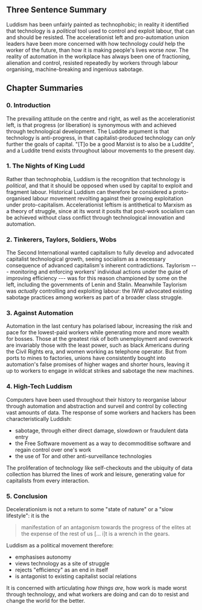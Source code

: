 ## Three Sentence Summary

Luddism has been unfairly painted as technophobic; in reality it
identified that technology is a *political* tool used to control and
exploit labour, that can and should be resisted. The accelerationist
left and pro-automation union leaders have been more concerned with how
technology *could* help the worker of the future, than how it is making
people's lives worse *now*. The reality of automation in the workplace
has always been one of fractioning, alienation and control, resisted
repeatedly by workers through labour organising, machine-breaking and
ingenious sabotage.

## Chapter Summaries

### 0. Introduction

The prevailing attitude on the centre and right, as well as the
accelerationist left, is that progress (or liberation) is synonymous
with and achieved through technological development. The Luddite
argument is that technology is anti-progress, in that
capitalist-produced technology can *only* further the goals of capital.
"\[T\]o be a good Marxist is to also be a Luddite", and a Luddite trend
exists throughout labour movements to the present day.

### 1. The Nights of King Ludd

Rather than technophobia, Luddism is the recognition that technology is
*political*, and that it should be opposed when used by capital to
exploit and fragment labour. Historical Luddism can therefore be
considered a proto-organised labour movement revolting against their
growing exploitation under proto-capitalism. Accelerationist leftism is
antithetical to Marxism as a theory of struggle, since at its worst it
posits that post-work socialism can be achieved without class conflict
through technological innovation and automation.

### 2. Tinkerers, Taylors, Soldiers, Wobs

The Second International wanted capitalism to fully develop and
advocated capitalist technological growth, seeing socialism as a
necessary consequence of advanced capitalism's inherent contradictions.
Taylorism --- monitoring and enforcing workers\' individual actions
under the guise of improving efficiency --- was for this reason
championed by some on the left, including the governments of Lenin and
Stalin. Meanwhile Taylorism was *actually* controlling and exploiting
labour: the IWW advocated existing sabotage practices among workers as
part of a broader class struggle.

### 3. Against Automation

Automation in the last century has polarised labour, increasing the risk
and pace for the lowest-paid workers while generating more and more
wealth for bosses. Those at the greatest risk of both unemployment and
overwork are invariably those with the least power, such as black
Americans during the Civil Rights era, and women working as telephone
operator. But from ports to mines to factories, unions have consistently
bought into automation's false promises of higher wages and shorter
hours, leaving it up to workers to engage in wildcat strikes and
sabotage the new machines.

### 4. High-Tech Luddism

Computers have been used throughout their history to reorganise labour
through automation and abstraction and surveil and control by collecting
vast amounts of data. The response of some workers and hackers has been
characteristically Luddish:

-   sabotage, through either direct damage, slowdown or fraudulent data
    entry
-   the Free Software movement as a way to decommoditise software and
    regain control over one's work
-   the use of Tor and other anti-surveillance technologies

The proliferation of technology like self-checkouts and the ubiquity of
data collection has blurred the lines of work and leisure, generating
value for capitalists from every interaction.

### 5. Conclusion

Decelerationism is not a return to some "state of nature" or a "slow
lifestyle": it is the

> manifestation of an antagonism towards the progress of the elites at
> the expense of the rest of us \[... i\]t is a wrench in the gears.

Luddism as a political movement therefore:

-   emphasises autonomy
-   views technology as a site of struggle
-   rejects "efficiency" as an end in itself
-   is antagonist to existing capitalist social relations

It is concerned with articulating *how things are*, how work is made
worst through technology, and what workers are doing and can do to
resist and change the world for the better.
